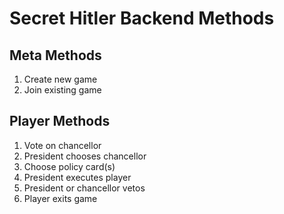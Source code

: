 # Secret Hitler Backend Methods

## Meta Methods

1. Create new game
2. Join existing game

## Player Methods

1. Vote on chancellor
2. President chooses chancellor
3. Choose policy card(s)
4. President executes player
5. President or chancellor vetos
6. Player exits game
